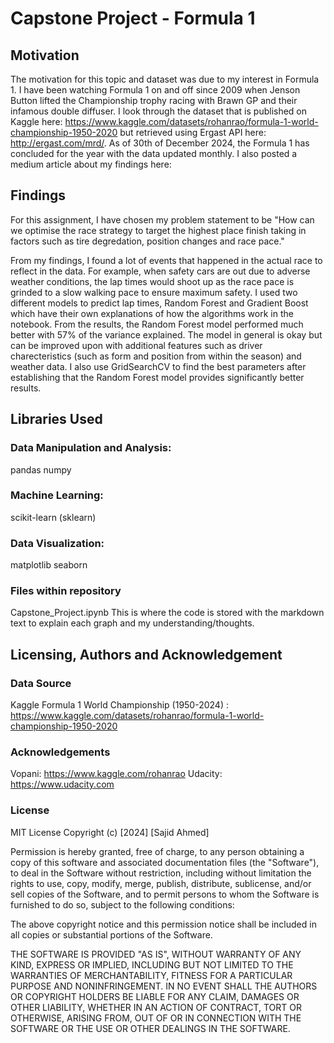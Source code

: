 # Capstone Project - Formula 1

## Motivation

The motivation for this topic and dataset was due to my interest in Formula 1. I have been watching Formula 1 on and off since 2009 when Jenson Button lifted the Championship trophy racing with Brawn GP and their infamous double diffuser. I look through the dataset that is published on Kaggle here: https://www.kaggle.com/datasets/rohanrao/formula-1-world-championship-1950-2020 but retrieved using Ergast API here: http://ergast.com/mrd/. As of 30th of December 2024, the Formula 1 has concluded for the year with the data updated monthly. I also posted a medium article about my findings here: 

## Findings

For this assignment, I have chosen my problem statement to be 
"How can we optimise the race strategy to target the highest place finish taking in factors such as tire degredation, position changes and race pace."

From my findings, I found a lot of events that happened in the actual race to reflect in the data. For example, when safety cars are out due to adverse weather conditions, the lap times would shoot up as the race pace is grinded to a slow walking pace to ensure maximum safety. I used two different models to predict lap times, Random Forest and Gradient Boost which have their own explanations of how the algorithms work in the notebook. From the results, the Random Forest model performed much better with 57% of the variance explained. The model in general is okay but can be improved upon with additional features such as driver charecteristics (such as form and position from within the season) and weather data. I also use GridSearchCV to find the best parameters after establishing that the Random Forest model provides significantly better results.

## Libraries Used

### Data Manipulation and Analysis:

pandas
numpy

### Machine Learning:

scikit-learn (sklearn)

### Data Visualization:

matplotlib
seaborn

### Files within repository

Capstone_Project.ipynb
This is where the code is stored with the markdown text to explain each graph and my understanding/thoughts. 

## Licensing, Authors and Acknowledgement

### Data Source
Kaggle Formula 1 World Championship (1950-2024) : https://www.kaggle.com/datasets/rohanrao/formula-1-world-championship-1950-2020

### Acknowledgements
Vopani: https://www.kaggle.com/rohanrao
Udacity: https://www.udacity.com

### License

MIT License
Copyright (c) [2024] [Sajid Ahmed]

Permission is hereby granted, free of charge, to any person obtaining a copy of this software and associated documentation files (the "Software"), to deal in the Software without restriction, including without limitation the rights to use, copy, modify, merge, publish, distribute, sublicense, and/or sell copies of the Software, and to permit persons to whom the Software is furnished to do so, subject to the following conditions:

The above copyright notice and this permission notice shall be included in all copies or substantial portions of the Software.

THE SOFTWARE IS PROVIDED "AS IS", WITHOUT WARRANTY OF ANY KIND, EXPRESS OR IMPLIED, INCLUDING BUT NOT LIMITED TO THE WARRANTIES OF MERCHANTABILITY, FITNESS FOR A PARTICULAR PURPOSE AND NONINFRINGEMENT. IN NO EVENT SHALL THE AUTHORS OR COPYRIGHT HOLDERS BE LIABLE FOR ANY CLAIM, DAMAGES OR OTHER LIABILITY, WHETHER IN AN ACTION OF CONTRACT, TORT OR OTHERWISE, ARISING FROM, OUT OF OR IN CONNECTION WITH THE SOFTWARE OR THE USE OR OTHER DEALINGS IN THE SOFTWARE.
